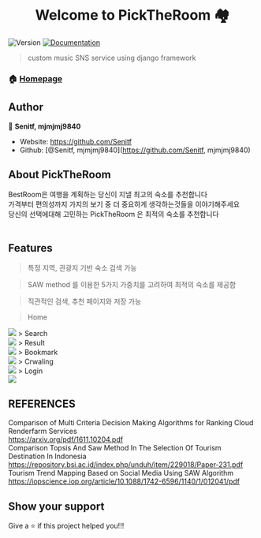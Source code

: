 <h1 align="center">Welcome to PickTheRoom 🏘</h1>
<p>
  <img alt="Version" src="https://img.shields.io/badge/version-1.0-blue.svg?cacheSeconds=2592000" />
  <a href="https://github.com/Senitf/DailyMusic" target="_blank">
    <img alt="Documentation" src="https://img.shields.io/badge/documentation-yes-brightgreen.svg" />
  </a>
</p>

> custom music SNS service using django framework

### 🏠 [Homepage](https://github.com/Senitf/BestRoom)

## Author

👤 **Senitf, mjmjmj9840**

* Website: https://github.com/Senitf
* Github: [@Senitf, mjmjmj9840](https://github.com/Senitf, mjmjmj9840)

## About PickTheRoom
BestRoom은 여행을 계획하는 당신이 지낼 최고의 숙소를 추천합니다<br>
가격부터 편의성까지 가지의 보기 중 더 중요하게 생각하는것들을 이야기해주세요<br>
당신의 선택에대해 고민하는  PickTheRoom 은 최적의 숙소를 추천합니다<br>
<br>


## Features

> 특정 지역, 관광지 기반 숙소 검색 가능 <br>

> SAW method 를 이용한 5가지 가중치를 고려하여 최적의 숙소를 제공함 <br>

> 직관적인 검색, 추천 페이지와 저장 가능<br>

> Home <br>
<img src="https://user-images.githubusercontent.com/55660691/109514865-cff76e00-7ae9-11eb-867c-dec0b00f5199.png">
> Search <br>
<img src="https://user-images.githubusercontent.com/55660691/109514875-d1c13180-7ae9-11eb-8ed6-64845f044b2d.png">
> Result <br>
<img src="https://user-images.githubusercontent.com/55660691/109514881-d38af500-7ae9-11eb-83f2-61cb239cc27e.png">
> Bookmark <br>
<img src="https://user-images.githubusercontent.com/55660691/109514876-d2f25e80-7ae9-11eb-9c09-67c30895aa20.png">
> Crwaling <br>
<img src="https://user-images.githubusercontent.com/55660691/109514846-cb32ba00-7ae9-11eb-82d1-fb8eb9adf717.png">
> Login <br>
<img src="https://user-images.githubusercontent.com/55660691/109514883-d4238b80-7ae9-11eb-9f82-6b9e4d1efe37.png">


## REFERENCES

Comparison of Multi Criteria Decision Making Algorithms for Ranking Cloud Renderfarm Services<br>
https://arxiv.org/pdf/1611.10204.pdf<br>
Comparison Topsis And Saw Method In The Selection Of Tourism Destination In Indonesia <br>
https://repository.bsi.ac.id/index.php/unduh/item/229018/Paper-231.pdf <br>
Tourism Trend Mapping Based on Social Media Using SAW Algorithm<br>
https://iopscience.iop.org/article/10.1088/1742-6596/1140/1/012041/pdf<br>


## Show your support

Give a ⭐️ if this project helped you!!!
